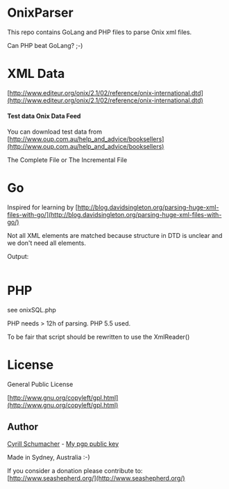 # OnixParser

This repo contains GoLang and PHP files to parse Onix xml files.

Can PHP beat GoLang? ;-)

# XML Data

[http://www.editeur.org/onix/2.1/02/reference/onix-international.dtd](http://www.editeur.org/onix/2.1/02/reference/onix-international.dtd)

#### Test data Onix Data Feed

You can download test data from [http://www.oup.com.au/help_and_advice/booksellers](http://www.oup.com.au/help_and_advice/booksellers)

The Complete File or The Incremental File

# Go

Inspired for learning by [http://blog.davidsingleton.org/parsing-huge-xml-files-with-go/](http://blog.davidsingleton.org/parsing-huge-xml-files-with-go/)

Not all XML elements are matched because structure in DTD is unclear and we don't need all elements.

Output:

```

```

# PHP

see onixSQL.php

PHP needs > 12h of parsing. PHP 5.5 used.

To be fair that script should be rewritten to use the XmlReader()

# License

General Public License

[http://www.gnu.org/copyleft/gpl.html](http://www.gnu.org/copyleft/gpl.html)

Author
------

[Cyrill Schumacher](https://github.com/SchumacherFM) - [My pgp public key](http://www.schumacher.fm/cyrill.asc)

Made in Sydney, Australia :-)

If you consider a donation please contribute to: [http://www.seashepherd.org/](http://www.seashepherd.org/)
